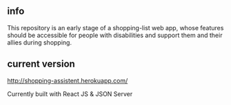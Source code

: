 

## info

This repository is an early stage of a shopping-list web app, whose features should be accessible for people with disabilities and support them and their allies during shopping.

## current version
 
http://shopping-assistent.herokuapp.com/

Currently built with React JS & JSON Server
